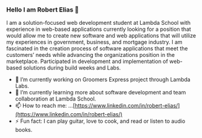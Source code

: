 ### Hello I am Robert Elias :wave:

I am a solution-focused web development student at Lambda School with experience in web-based applications currently looking for a position that would allow me to create new software and web applications that will utilize my experiences in government, business, and mortgage industry. I am fascinated in the creation process of software applications that meet the customers’ needs while advancing the organizations position in the marketplace. Participated in development and implementation of web-based solutions during build weeks and Labs. 

- 🔭 I’m currently working on Groomers Express project through Lambda Labs. 
- 🌱 I’m currently learning more about software development and team collaboration at Lambda School. 
- 📫 How to reach me: ...[https://www.linkedin.com/in/robert-elias/](https://www.linkedin.com/in/robert-elias/)
- ⚡ Fun fact: I can play guitar, love to cook, and read or listen to audio books. 

